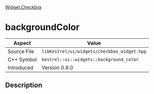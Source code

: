 [Widget.Checkbox](index.md)
# backgroundColor
| Aspect | Value |
| --- | --- |
| Source File | `libKestrel/ui/widgets/checkbox_widget.hpp` |
| C++ Symbol | `kestrel::ui::widgets::background_color` |
| Introduced | Version 0.8.0 |
## Description
